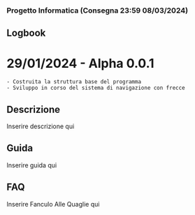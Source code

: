 ### Progetto Informatica (Consegna 23:59 08/03/2024)

## Logbook
  # 29/01/2024 - Alpha 0.0.1
    - Costruita la struttura base del programma
    - Sviluppo in corso del sistema di navigazione con frecce

## Descrizione
  Inserire descrizione qui

## Guida
  Inserire guida qui

## FAQ
  Inserire Fanculo Alle Quaglie qui
